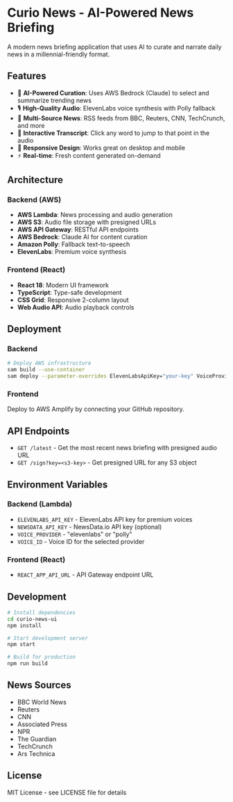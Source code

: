 # Curio News - AI-Powered News Briefing

A modern news briefing application that uses AI to curate and narrate daily news in a millennial-friendly format.

## Features

- 🤖 **AI-Powered Curation**: Uses AWS Bedrock (Claude) to select and summarize trending news
- 🎙️ **High-Quality Audio**: ElevenLabs voice synthesis with Polly fallback
- 📰 **Multi-Source News**: RSS feeds from BBC, Reuters, CNN, TechCrunch, and more
- 🎵 **Interactive Transcript**: Click any word to jump to that point in the audio
- 📱 **Responsive Design**: Works great on desktop and mobile
- ⚡ **Real-time**: Fresh content generated on-demand

## Architecture

### Backend (AWS)
- **AWS Lambda**: News processing and audio generation
- **AWS S3**: Audio file storage with presigned URLs
- **AWS API Gateway**: RESTful API endpoints
- **AWS Bedrock**: Claude AI for content curation
- **Amazon Polly**: Fallback text-to-speech
- **ElevenLabs**: Premium voice synthesis

### Frontend (React)
- **React 18**: Modern UI framework
- **TypeScript**: Type-safe development
- **CSS Grid**: Responsive 2-column layout
- **Web Audio API**: Audio playback controls

## Deployment

### Backend
```bash
# Deploy AWS infrastructure
sam build --use-container
sam deploy --parameter-overrides ElevenLabsApiKey="your-key" VoiceProvider="elevenlabs"
```

### Frontend
Deploy to AWS Amplify by connecting your GitHub repository.

## API Endpoints

- `GET /latest` - Get the most recent news briefing with presigned audio URL
- `GET /sign?key=<s3-key>` - Get presigned URL for any S3 object

## Environment Variables

### Backend (Lambda)
- `ELEVENLABS_API_KEY` - ElevenLabs API key for premium voices
- `NEWSDATA_API_KEY` - NewsData.io API key (optional)
- `VOICE_PROVIDER` - "elevenlabs" or "polly"
- `VOICE_ID` - Voice ID for the selected provider

### Frontend (React)
- `REACT_APP_API_URL` - API Gateway endpoint URL

## Development

```bash
# Install dependencies
cd curio-news-ui
npm install

# Start development server
npm start

# Build for production
npm run build
```

## News Sources

- BBC World News
- Reuters
- CNN
- Associated Press
- NPR
- The Guardian
- TechCrunch
- Ars Technica

## License

MIT License - see LICENSE file for details